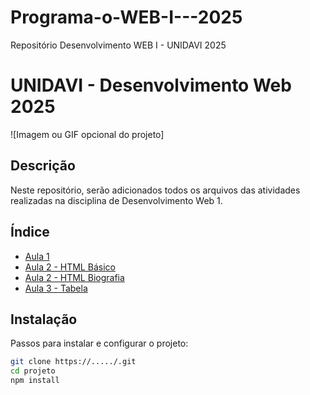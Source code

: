 # Programa-o-WEB-I---2025
Repositório Desenvolvimento WEB I - UNIDAVI 2025
# UNIDAVI - Desenvolvimento Web 2025

![Imagem ou GIF opcional do projeto]

## Descrição
Neste repositório, serão adicionados todos os arquivos das atividades realizadas na disciplina de Desenvolvimento Web 1.

## Índice

- [Aula 1](/Aula1/pagina-formulario.html)
- [Aula 2 - HTML Básico](/Aula2/HTMLBasico.html)
- [Aula 2 - HTML Biografia](/Aula2/Biografia.html)
- [Aula 3 - Tabela](/Aula3/Tabela.html)

## Instalação
Passos para instalar e configurar o projeto:

```Bash
git clone https://...../.git
cd projeto
npm install
